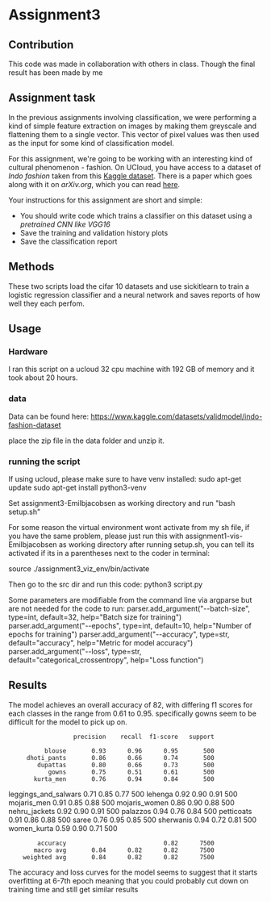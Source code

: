 # Assignment3

## Contribution
This code was made in collaboration with others in class. Though the final result has been made by me

## Assignment task

In the previous assignments involving classification, we were performing a kind of simple feature extraction on images by making them greyscale and flattening them to a single vector. This vector of pixel values was then used as the input for some kind of classification model.

For this assignment, we're going to be working with an interesting kind of cultural phenomenon - fashion. On UCloud, you have access to a dataset of *Indo fashion* taken from this [Kaggle dataset](https://www.kaggle.com/datasets/validmodel/indo-fashion-dataset). There is a paper which goes along with it on *arXiv.org*, which you can read [here](https://arxiv.org/abs/2104.02830).

Your instructions for this assignment are short and simple:

- You should write code which trains a classifier on this dataset using a *pretrained CNN like VGG16*
- Save the training and validation history plots
- Save the classification report


## Methods

These two scripts load the cifar 10 datasets and use sickitlearn to train a logistic regression classifier and a neural network and saves reports of how well they each perfom.

## Usage

### Hardware
I ran this script on a ucloud 32 cpu machine with 192 GB of memory and it took about 20 hours.


### data
Data can be found here: 
https://www.kaggle.com/datasets/validmodel/indo-fashion-dataset

place the zip file in the data folder and unzip it. 


### running the script
If using ucloud, please make sure to have venv installed:
sudo apt-get update
sudo apt-get install python3-venv

Set assignment3-Emilbjacobsen as working directory and run "bash setup.sh"

For some reason the virtual environment wont activate from my sh file, if you have the same problem, please just run this with assignment1-vis-Emilbjacobsen as working directory after running setup.sh, you can tell its activated if its in a parentheses next to the coder in terminal:

source ./assignment3_viz_env/bin/activate

Then go to the src dir and run this code:
python3 script.py

Some parameters are modifiable from the command line via argparse but are not needed for the code to run:
parser.add_argument("--batch-size", type=int, default=32, help="Batch size for training")
parser.add_argument("--epochs", type=int, default=10, help="Number of epochs for training")
parser.add_argument("--accuracy", type=str, default="accuracy", help="Metric for model accuracy")
parser.add_argument("--loss", type=str, default="categorical_crossentropy", help="Loss function")

## Results
The model achieves an overall accuracy of 82, with differing f1 scores for each classes in the range from 0.61 to 0.95. specifically gowns seem to be difficult for the model to pick up on.

                      precision    recall  f1-score   support

              blouse       0.93      0.96      0.95       500
         dhoti_pants       0.86      0.66      0.74       500
            dupattas       0.80      0.66      0.73       500
               gowns       0.75      0.51      0.61       500
           kurta_men       0.76      0.94      0.84       500
leggings_and_salwars       0.71      0.85      0.77       500
             lehenga       0.92      0.90      0.91       500
         mojaris_men       0.91      0.85      0.88       500
       mojaris_women       0.86      0.90      0.88       500
       nehru_jackets       0.92      0.90      0.91       500
            palazzos       0.94      0.76      0.84       500
          petticoats       0.91      0.86      0.88       500
               saree       0.76      0.95      0.85       500
           sherwanis       0.94      0.72      0.81       500
         women_kurta       0.59      0.90      0.71       500

            accuracy                           0.82      7500
           macro avg       0.84      0.82      0.82      7500
        weighted avg       0.84      0.82      0.82      7500

The accuracy and loss curves for the model seems to suggest that it starts overfitting at 6-7th epoch meaning that you could probably cut down on training time and still get similar results